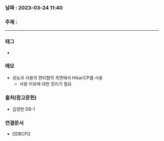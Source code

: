 ### 날짜 : 2023-03-24 11:40
### 주제 :
---
### 태그
* 

### 메모
* 성능과 사용의 편리함의 측면에서 HikariCP를 사용
	* 사용 이유에 대한 정리가 필요

### 출처(참고문헌)
- 김영한 DB-1  

### 연결문서
- [[DBCP]]